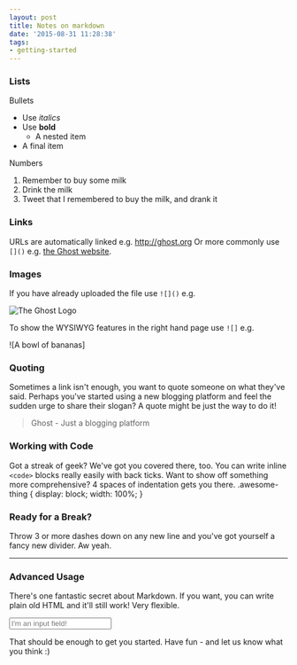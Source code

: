 ```yaml
---
layout: post
title: Notes on markdown
date: '2015-08-31 11:28:38'
tags:
- getting-started
---
```


### Lists

Bullets
* Use *italics*
* Use **bold**
    * A nested item
* A final item

Numbers
1. Remember to buy some milk
2. Drink the milk
3. Tweet that I remembered to buy the milk, and drank it

### Links

URLs are automatically linked e.g. http://ghost.org
Or more commonly use `[]()` e.g. [the Ghost website](http://ghost.org).

### Images

If you have already uploaded the file use `![]()` e.g. 

![The Ghost Logo](https://ghost.org/images/ghost.png)

To show the WYSIWYG features in the right hand page use `![]` e.g.

![A bowl of bananas]


### Quoting

Sometimes a link isn't enough, you want to quote someone on what they've said. Perhaps you've started using a new blogging platform and feel the sudden urge to share their slogan? A quote might be just the way to do it!

> Ghost - Just a blogging platform

### Working with Code

Got a streak of geek? We've got you covered there, too. You can write inline `<code>` blocks really easily with back ticks. Want to show off something more comprehensive? 4 spaces of indentation gets you there.
    .awesome-thing {
        display: block;
        width: 100%;
    }

### Ready for a Break? 

Throw 3 or more dashes down on any new line and you've got yourself a fancy new divider. Aw yeah.

---

### Advanced Usage

There's one fantastic secret about Markdown. If you want, you can write plain old HTML and it'll still work! Very flexible.

<input type="text" placeholder="I'm an input field!" />

That should be enough to get you started. Have fun - and let us know what you think :)